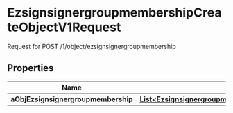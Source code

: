 

# EzsignsignergroupmembershipCreateObjectV1Request

Request for POST /1/object/ezsignsignergroupmembership

## Properties

| Name | Type | Description | Notes |
|------------ | ------------- | ------------- | -------------|
|**aObjEzsignsignergroupmembership** | [**List&lt;EzsignsignergroupmembershipRequestCompound&gt;**](EzsignsignergroupmembershipRequestCompound.md) |  |  |



